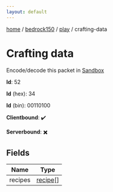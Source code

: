```yaml
---
layout: default
---
```


[home](/)  /  [bedrock150](/protocol/bedrock150)  /  [play](/protocol/bedrock150/play)  /  crafting-data

# Crafting data

Encode/decode this packet in [Sandbox](../../../sandbox/bedrock150#play.crafting_data)

**Id**: 52

**Id** (hex): 34

**Id** (bin): 00110100

**Clientbound**: ✔️

**Serverbound**: ✖️

## Fields

Name | Type
---|---
recipes | [recipe](/protocol/bedrock150/types/recipe)[]
